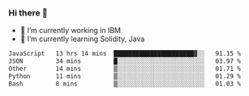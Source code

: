 ### Hi there 👋

<!--
**mathcodeman/mathcodeman** is a ✨ _special_ ✨ repository because its `README.md` (this file) appears on your GitHub profile.

Here are some ideas to get you started:

- 🔭 I’m currently working on ...
- 🌱 I’m currently learning ...
- 👯 I’m looking to collaborate on ...
- 🤔 I’m looking for help with ...
- 💬 Ask me about ...
- 📫 How to reach me: ...
- 😄 Pronouns: ...
- ⚡ Fun fact: ...
-->

- 🔭 I’m currently working in IBM
- 🌱 I’m currently learning Solidity, Java

<!--START_SECTION:waka-->

```txt
JavaScript   13 hrs 14 mins  ██████████████████████▓░░   91.15 %
JSON         34 mins         █░░░░░░░░░░░░░░░░░░░░░░░░   03.97 %
Other        14 mins         ▒░░░░░░░░░░░░░░░░░░░░░░░░   01.71 %
Python       11 mins         ▒░░░░░░░░░░░░░░░░░░░░░░░░   01.29 %
Bash         8 mins          ▒░░░░░░░░░░░░░░░░░░░░░░░░   01.03 %
```

<!--END_SECTION:waka-->
